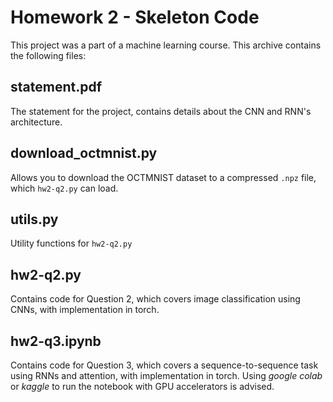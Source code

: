 # Homework 2 - Skeleton Code

This project was a part of a machine learning course.
This archive contains the following files:

## statement.pdf

The statement for the project, contains details about the CNN and RNN's architecture.

## download_octmnist.py

Allows you to download the OCTMNIST dataset to a compressed `.npz` file, which `hw2-q2.py` can load.

## utils.py

Utility functions for `hw2-q2.py`

## hw2-q2.py

Contains code for Question 2, which covers image classification using CNNs, with implementation in torch.

## hw2-q3.ipynb

Contains code for Question 3, which covers a sequence-to-sequence task using RNNs and attention, with implementation in torch. Using *google colab* or *kaggle* to run the notebook with GPU accelerators is advised.

